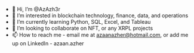 - 👋 Hi, I’m @AzAzh3r
- 👀 I’m interested in blockchain technology, finance, data, and operations
- 🌱 I’m currently learning Python, SQL, Excel, and Tableau
- 💞️ I’m looking to collaborate on NFT, or any XRPL projects
- 📫 How to reach me - email me at azaanazher@hotmail.com, or add me up on LinkedIn - azaan.azher

<!---
AzAzh3r/AzAzh3r is a ✨ special ✨ repository because its `README.md` (this file) appears on your GitHub profile.
You can click the Preview link to take a look at your changes.
--->

